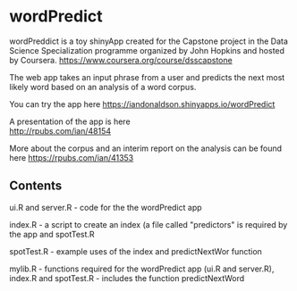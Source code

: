 wordPredict
===========

wordPreddict is a toy shinyApp created for the Capstone project in the Data Science Specialization programme organized by John Hopkins and hosted by Coursera.
https://www.coursera.org/course/dsscapstone

The web app takes an input phrase from a user and predicts the next most likely word based on an analysis of a word corpus.

You can try the app here
https://iandonaldson.shinyapps.io/wordPredict

A presentation of the app is here  
http://rpubs.com/ian/48154

More about the corpus and an interim report on the analysis can be found here
https://rpubs.com/ian/41353

Contents
--------

ui.R and server.R - code for the the wordPredict app  

index.R - a script to create an index (a file called "predictors" is required by the app and spotTest.R  

spotTest.R - example uses of the index and predictNextWor function  

mylib.R - functions required for the wordPredict app (ui.R and server.R), index.R and spotTest.R - includes the function predictNextWord




